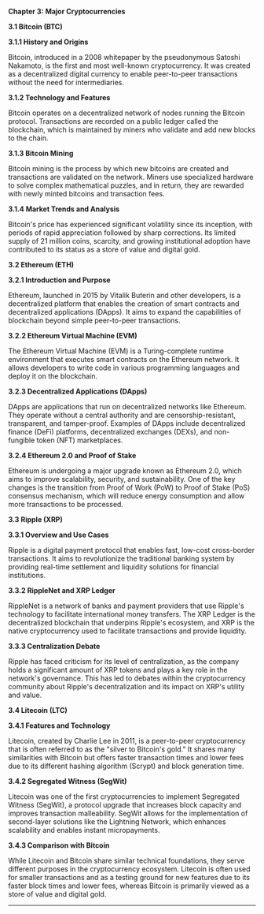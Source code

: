 **Chapter 3: Major Cryptocurrencies**

**3.1 Bitcoin (BTC)**

**3.1.1 History and Origins**

Bitcoin, introduced in a 2008 whitepaper by the pseudonymous Satoshi Nakamoto, is the first and most well-known cryptocurrency. It was created as a decentralized digital currency to enable peer-to-peer transactions without the need for intermediaries.

**3.1.2 Technology and Features**

Bitcoin operates on a decentralized network of nodes running the Bitcoin protocol. Transactions are recorded on a public ledger called the blockchain, which is maintained by miners who validate and add new blocks to the chain.

**3.1.3 Bitcoin Mining**

Bitcoin mining is the process by which new bitcoins are created and transactions are validated on the network. Miners use specialized hardware to solve complex mathematical puzzles, and in return, they are rewarded with newly minted bitcoins and transaction fees.

**3.1.4 Market Trends and Analysis**

Bitcoin's price has experienced significant volatility since its inception, with periods of rapid appreciation followed by sharp corrections. Its limited supply of 21 million coins, scarcity, and growing institutional adoption have contributed to its status as a store of value and digital gold.

**3.2 Ethereum (ETH)**

**3.2.1 Introduction and Purpose**

Ethereum, launched in 2015 by Vitalik Buterin and other developers, is a decentralized platform that enables the creation of smart contracts and decentralized applications (DApps). It aims to expand the capabilities of blockchain beyond simple peer-to-peer transactions.

**3.2.2 Ethereum Virtual Machine (EVM)**

The Ethereum Virtual Machine (EVM) is a Turing-complete runtime environment that executes smart contracts on the Ethereum network. It allows developers to write code in various programming languages and deploy it on the blockchain.

**3.2.3 Decentralized Applications (DApps)**

DApps are applications that run on decentralized networks like Ethereum. They operate without a central authority and are censorship-resistant, transparent, and tamper-proof. Examples of DApps include decentralized finance (DeFi) platforms, decentralized exchanges (DEXs), and non-fungible token (NFT) marketplaces.

**3.2.4 Ethereum 2.0 and Proof of Stake**

Ethereum is undergoing a major upgrade known as Ethereum 2.0, which aims to improve scalability, security, and sustainability. One of the key changes is the transition from Proof of Work (PoW) to Proof of Stake (PoS) consensus mechanism, which will reduce energy consumption and allow more transactions to be processed.

**3.3 Ripple (XRP)**

**3.3.1 Overview and Use Cases**

Ripple is a digital payment protocol that enables fast, low-cost cross-border transactions. It aims to revolutionize the traditional banking system by providing real-time settlement and liquidity solutions for financial institutions.

**3.3.2 RippleNet and XRP Ledger**

RippleNet is a network of banks and payment providers that use Ripple's technology to facilitate international money transfers. The XRP Ledger is the decentralized blockchain that underpins Ripple's ecosystem, and XRP is the native cryptocurrency used to facilitate transactions and provide liquidity.

**3.3.3 Centralization Debate**

Ripple has faced criticism for its level of centralization, as the company holds a significant amount of XRP tokens and plays a key role in the network's governance. This has led to debates within the cryptocurrency community about Ripple's decentralization and its impact on XRP's utility and value.

**3.4 Litecoin (LTC)**

**3.4.1 Features and Technology**

Litecoin, created by Charlie Lee in 2011, is a peer-to-peer cryptocurrency that is often referred to as the "silver to Bitcoin's gold." It shares many similarities with Bitcoin but offers faster transaction times and lower fees due to its different hashing algorithm (Scrypt) and block generation time.

**3.4.2 Segregated Witness (SegWit)**

Litecoin was one of the first cryptocurrencies to implement Segregated Witness (SegWit), a protocol upgrade that increases block capacity and improves transaction malleability. SegWit allows for the implementation of second-layer solutions like the Lightning Network, which enhances scalability and enables instant micropayments.

**3.4.3 Comparison with Bitcoin**

While Litecoin and Bitcoin share similar technical foundations, they serve different purposes in the cryptocurrency ecosystem. Litecoin is often used for smaller transactions and as a testing ground for new features due to its faster block times and lower fees, whereas Bitcoin is primarily viewed as a store of value and digital gold.

---
